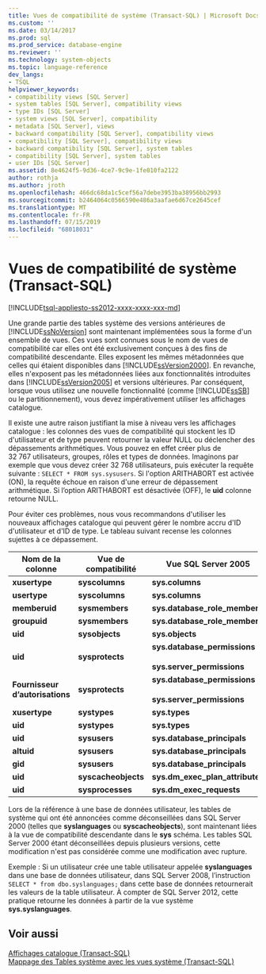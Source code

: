 ```yaml
---
title: Vues de compatibilité de système (Transact-SQL) | Microsoft Docs
ms.custom: ''
ms.date: 03/14/2017
ms.prod: sql
ms.prod_service: database-engine
ms.reviewer: ''
ms.technology: system-objects
ms.topic: language-reference
dev_langs:
- TSQL
helpviewer_keywords:
- compatibility views [SQL Server]
- system tables [SQL Server], compatibility views
- type IDs [SQL Server]
- system views [SQL Server], compatibility
- metadata [SQL Server], views
- backward compatibility [SQL Server], compatibility views
- compatibility [SQL Server], compatibility views
- backward compatibility [SQL Server], system tables
- compatibility [SQL Server], system tables
- user IDs [SQL Server]
ms.assetid: 8e4624f5-9d36-4ce7-9c9e-1fe010fa2122
author: rothja
ms.author: jroth
ms.openlocfilehash: 466dc68da1c5cef56a7debe3953ba38956bb2993
ms.sourcegitcommit: b2464064c0566590e486a3aafae6d67ce2645cef
ms.translationtype: MT
ms.contentlocale: fr-FR
ms.lasthandoff: 07/15/2019
ms.locfileid: "68018031"
---
```

# <a name="system-compatibility-views-transact-sql"></a>Vues de compatibilité de système (Transact-SQL)
[!INCLUDE[tsql-appliesto-ss2012-xxxx-xxxx-xxx-md](../../includes/tsql-appliesto-ss2012-xxxx-xxxx-xxx-md.md)]

  Une grande partie des tables système des versions antérieures de [!INCLUDE[ssNoVersion](../../includes/ssnoversion-md.md)] sont maintenant implémentées sous la forme d'un ensemble de vues. Ces vues sont connues sous le nom de vues de compatibilité car elles ont été exclusivement conçues à des fins de compatibilité descendante. Elles exposent les mêmes métadonnées que celles qui étaient disponibles dans [!INCLUDE[ssVersion2000](../../includes/ssversion2000-md.md)]. En revanche, elles n'exposent pas les métadonnées liées aux fonctionnalités introduites dans [!INCLUDE[ssVersion2005](../../includes/ssversion2005-md.md)] et versions ultérieures. Par conséquent, lorsque vous utilisez une nouvelle fonctionnalité (comme [!INCLUDE[ssSB](../../includes/sssb-md.md)] ou le partitionnement), vous devez impérativement utiliser les affichages catalogue.  
  
 Il existe une autre raison justifiant la mise à niveau vers les affichages catalogue : les colonnes des vues de compatibilité qui stockent les ID d'utilisateur et de type peuvent retourner la valeur NULL ou déclencher des dépassements arithmétiques. Vous pouvez en effet créer plus de 32 767 utilisateurs, groupes, rôles et types de données. Imaginons par exemple que vous devez créer 32 768 utilisateurs, puis exécuter la requête suivante : `SELECT * FROM sys.sysusers`. Si l'option ARITHABORT est activée (ON), la requête échoue en raison d'une erreur de dépassement arithmétique. Si l’option ARITHABORT est désactivée (OFF), le **uid** colonne retourne NULL.  
  
 Pour éviter ces problèmes, nous vous recommandons d'utiliser les nouveaux affichages catalogue qui peuvent gérer le nombre accru d'ID d'utilisateur et d'ID de type. Le tableau suivant recense les colonnes sujettes à ce dépassement.  
  
|Nom de la colonne|Vue de compatibilité|Vue SQL Server 2005|  
|-----------------|------------------------|--------------------------|  
|**xusertype**|**syscolumns**|**sys.columns**|  
|**usertype**|**syscolumns**|**sys.columns**|  
|**memberuid**|**sysmembers**|**sys.database_role_members**|  
|**groupuid**|**sysmembers**|**sys.database_role_members**|  
|**uid**|**sysobjects**|**sys.objects**|  
|**uid**|**sysprotects**|**sys.database_permissions**<br /><br /> **sys.server_permissions**|  
|**Fournisseur d’autorisations**|**sysprotects**|**sys.database_permissions**<br /><br /> **sys.server_permissions**|  
|**xusertype**|**systypes**|**sys.types**|  
|**uid**|**systypes**|**sys.types**|  
|**uid**|**sysusers**|**sys.database_principals**|  
|**altuid**|**sysusers**|**sys.database_principals**|  
|**gid**|**sysusers**|**sys.database_principals**|  
|**uid**|**syscacheobjects**|**sys.dm_exec_plan_attributes**|  
|**uid**|**sysprocesses**|**sys.dm_exec_requests**|  
  
 Lors de la référence à une base de données utilisateur, les tables de système qui ont été annoncées comme déconseillées dans SQL Server 2000 (telles que **syslanguages** ou **syscacheobjects**), sont maintenant liées à la vue de compatibilité descendante dans le **sys** schéma. Les tables SQL Server 2000 étant déconseillées depuis plusieurs versions, cette modification n'est pas considérée comme une modification avec rupture.  
  
 Exemple : Si un utilisateur crée une table utilisateur appelée **syslanguages** dans une base de données utilisateur, dans SQL Server 2008, l’instruction `SELECT * from dbo.syslanguages;` dans cette base de données retournerait les valeurs de la table utilisateur. À compter de SQL Server 2012, cette pratique retourne les données à partir de la vue système **sys.syslanguages**.  
  
## <a name="see-also"></a>Voir aussi  
 [Affichages catalogue &#40;Transact-SQL&#41;](../../relational-databases/system-catalog-views/catalog-views-transact-sql.md)   
 [Mappage des Tables système avec les vues système &#40;Transact-SQL&#41;](../../relational-databases/system-tables/mapping-system-tables-to-system-views-transact-sql.md)  
  
  
